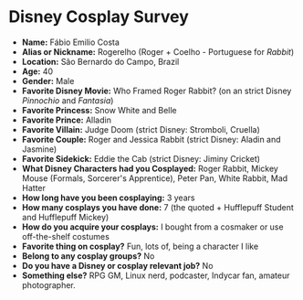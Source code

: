 # Disney Cosplay Survey

+  __Name:__ Fábio Emilio Costa
+ __Alias or Nickname:__ Rogerelho (Roger + Coelho - Portuguese for _Rabbit_)
+ __Location:__ São Bernardo do Campo, Brazil
+ __Age:__ 40
+ __Gender:__ Male
+ __Favorite Disney Movie:__ Who Framed Roger Rabbit? (on an strict Disney _Pinnochio_ and _Fantasia_)
+ __Favorite Princess:__ Snow White and Belle
+ __Favorite Prince:__ Alladin
+ __Favorite Villain:__ Judge Doom (strict Disney: Stromboli, Cruella)
+ __Favorite Couple:__ Roger and Jessica Rabbit (strict Disney: Aladin and Jasmine)
+ __Favorite Sidekick:__ Eddie the Cab (strict Disney: Jiminy Cricket)
+ __What Disney Characters had you Cosplayed:__ Roger Rabbit, Mickey Mouse (Formals, Sorcerer's Apprentice), Peter Pan, White Rabbit, Mad Hatter
+ __How long have you been cosplaying:__ 3 years
+ __How many cosplays you have done:__ 7 (the quoted + Hufflepuff Student and Hufflepuff Mickey)
+ __How do you acquire your cosplays:__ I bought from a cosmaker or use off-the-shelf costumes
+ __Favorite thing on cosplay?__ Fun, lots of, being a character I like
+ __Belong to any cosplay groups?__ No
+ __Do you have a Disney or cosplay relevant job?__ No
+ __Something else?__ RPG GM, Linux nerd, podcaster, Indycar fan, amateur photographer. 

